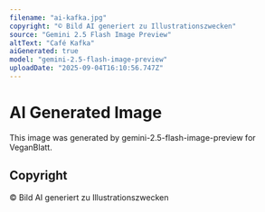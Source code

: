 ```yaml
---
filename: "ai-kafka.jpg"
copyright: "© Bild AI generiert zu Illustrationszwecken"
source: "Gemini 2.5 Flash Image Preview"
altText: "Café Kafka"
aiGenerated: true
model: "gemini-2.5-flash-image-preview"
uploadDate: "2025-09-04T16:10:56.747Z"
---
```


# AI Generated Image

This image was generated by gemini-2.5-flash-image-preview for VeganBlatt.

## Copyright
© Bild AI generiert zu Illustrationszwecken
